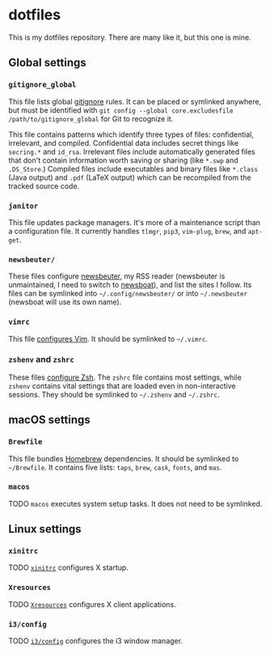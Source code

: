 # dotfiles

This is my dotfiles repository. There are many like it, but this one is mine.

## Global settings

### `gitignore_global`

This file lists global [gitignore](https://git-scm.com/docs/gitignore) rules.
It can be placed or symlinked anywhere, but must be identified with `git config
--global core.excludesfile /path/to/gitignore_global` for Git to recognize it.

This file contains patterns which identify three types of files: confidential,
irrelevant, and compiled. Confidential data includes secret things like
`secring.*` and `id_rsa`. Irrelevant files include automatically generated
files that don't contain information worth saving or sharing (like `*.swp` and
`.DS_Store`.) Compiled files include executables and binary files like
`*.class` (Java output) and `.pdf` (LaTeX output) which can be recompiled from
the tracked source code.

### `janitor`

This file updates package managers. It's more of a maintenance script than a
configuration file. It currently handles `tlmgr`, `pip3`, `vim-plug`, `brew`,
and `apt-get`.

### `newsbeuter/`

These files configure [newsbeuter](https://github.com/akrennmair/newsbeuter), my RSS reader (newsbeuter is unmaintained, I need to switch to [newsboat](https://github.com/newsboat/newsboat)), and list the sites I follow. Its files can be symlinked into `~/.config/newsbeuter/` or into `~/.newsbeuter` (newsboat will use its own name).

### `vimrc`

This file [configures Vim](http://vimhelp.appspot.com/starting.txt.html#vimrc). It should be symlinked to `~/.vimrc`.

### `zshenv` and `zshrc`

These files [configure
Zsh](https://wiki.archlinux.org/index.php/Zsh#Configure_Zsh). The `zshrc` file
contains most settings, while `zshenv` contains vital settings that are loaded
even in non-interactive sessions. They should be symlinked to `~/.zshenv` and
`~/.zshrc`.

## macOS settings

### `Brewfile`

This file bundles [Homebrew](https://brew.sh/) dependencies. It should be symlinked to `~/Brewfile`. It contains five lists: `taps`, `brew`, `cask`, `fonts`, and `mas`.

### `macos`

TODO `macos` executes system setup tasks. It does not need to be symlinked.

## Linux settings

### `xinitrc`

TODO [`xinitrc`](https://wiki.archlinux.org/index.php/Xinit#xinitrc) configures X
startup.

### `Xresources`

TODO [`Xresources`](https://wiki.archlinux.org/index.php/X_resources) configures X
client applications.

### `i3/config`

TODO [`i3/config`](http://i3wm.org/docs/userguide.html#configuring) configures the
i3 window manager.
